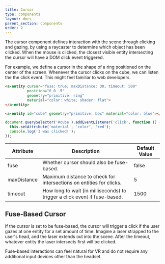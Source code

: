 ```yaml
---
title: Cursor
type: components
layout: docs
parent_section: components
order: 2
---
```


The cursor component defines interaction with the scene through clicking and gazing, by using a raycaster to determine which object has been clicked. When the mouse is clicked, the closest visible entity intersecting the cursor will have a DOM click event triggered.

For example, we define a cursor in the shape of a ring positioned on the center of the screen. Whenever the cursor clicks on the cube, we can listen the the click event. This might feel familiar to web developers.

```html
<a-entity cursor="fuse: true; maxDistance: 30; timeout: 500"
          position="0 0 -5"
          geometry="primitive: ring"
          material="color: white; shader: flat">
</a-entity>

<a-entity id="cube" geometry="primitive: box" material="color: blue"></a-entity>
```

```js
document.querySelector('#cube').addEventListener('click', function () {
  this.setAttribute('material', 'color', 'red');
  console.log('I was clicked!');
});
```

| Attribute   | Description                                                                | Default Value  |
|-------------|----------------------------------------------------------------------------|----------------|
| fuse        | Whether cursor should also be fuse-based.                                  | false          |
| maxDistance | Maximum distance to check for intersections on entities for clicks.        | 5              |
| timeout     | How long to wait (in milliseconds) to trigger a click event if fuse-based. | 1500           |

## Fuse-Based Cursor

If the cursor is set to be fuse-based, the cursor will trigger a click if the user gazes at one entity for a set amount of time. Imagine a laser strapped to the user's head, and the laser extends out into the scene. After the timeout, whatever entity the laser intersects first will be clicked.

Fuse-based interactions can feel natural for VR and do not require any additional input devices other than the headset.
